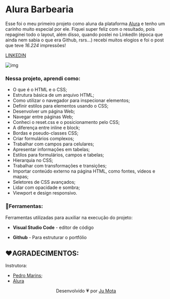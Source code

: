 # Alura Barbearia

Esse foi o meu primeiro projeto como aluna da plataforma [Alura](https://www.alura.com.br/) e tenho um carinho muito especial por ele. Fiquei super feliz com o resultado, pois repaginei todo o layout, além disso, quando postei no LinkedIn (época que ainda nem sabia o que era Github, rsrs...) recebi muitos elogios e foi o post que teve *16.224* impressões!

[LINKEDIN](https://www.linkedin.com/feed/update/urn:li:activity:6795470177598365698/)

![img](../img/linkedin.jpeg)

### Nessa projeto, aprendi como:
- O que é o HTML e o CSS;
- Estrutura básica de um arquivo HTML;
- Como utilizar o navegador para inspecionar elementos;
- Definir estilos para elementos usando o CSS;
- Desenvolver um página Web;
- Navegar entre páginas Web;
- Conheci o reset.css e o posicionamento pelo CSS;
- A diferença entre inline e block;
- Bordas e pseudo-classes CSS;
- Criar formulários complexos;
- Trabalhar com campos para celulares;
- Apresentar informações em tabelas;
- Estilos para formulários, campos e tabelas;
- Hierarquia no CSS;
- Trabalhar com transformações e transições;
- Importar conteúdo externo na página HTML, como fontes, vídeos e mapas;
- Seletores de CSS avançados;
- Lidar com opacidade e sombra;
- Viewport e design responsivo.

### :wrench:Ferramentas:

Ferramentas utilizadas para auxiliar na execução do projeto:

- **Visual Studio Code** - editor de código

- **Github** - Para estruturar o portfólio 

## :heart:AGRADECIMENTOS:

Instrutora:
- [Pedro Marins](https://www.linkedin.com/in/pedromarins/);
- [Alura](www.alura.com.br)   


 <p align="center">Desenvolvido 💗 por <a href="https://github.com/jumotac">Ju Mota</a></p>